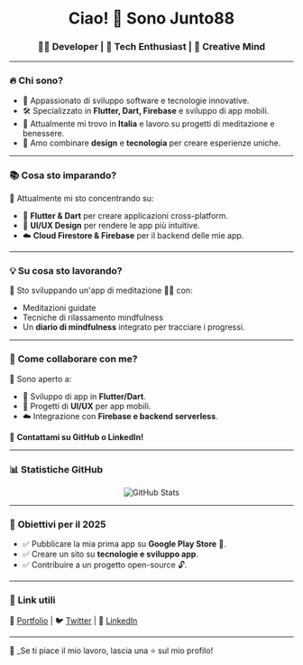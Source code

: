 <h1 align="center">Ciao! 👋 Sono Junto88</h1>
<h3 align="center">👨‍💻 Developer | 🚀 Tech Enthusiast | 🎨 Creative Mind</h3>

---

### 🔥 **Chi sono?**
- 🎯 Appassionato di sviluppo software e tecnologie innovative.
- 🛠️ Specializzato in **Flutter, Dart, Firebase** e sviluppo di app mobili.
- 📍 Attualmente mi trovo in **Italia** e lavoro su progetti di meditazione e benessere.
- 🎨 Amo combinare **design** e **tecnologia** per creare esperienze uniche.

---

### 📚 **Cosa sto imparando?**
📌 Attualmente mi sto concentrando su:
- 📱 **Flutter & Dart** per creare applicazioni cross-platform.
- 🎨 **UI/UX Design** per rendere le app più intuitive.
- ☁️ **Cloud Firestore & Firebase** per il backend delle mie app.

---

### 💡 **Su cosa sto lavorando?**
🔧 Sto sviluppando un'app di meditazione  🧘‍♂️ con:
- Meditazioni guidate  
- Tecniche di rilassamento mindfulness
- Un **diario di mindfulness** integrato per tracciare i progressi.

---

### 🤝 **Come collaborare con me?**
💬 Sono aperto a:
- 📱 Sviluppo di app in **Flutter/Dart**.
- 🎨 Progetti di **UI/UX** per app mobili.
- ☁️ Integrazione con **Firebase e backend serverless**.

📩 **Contattami su GitHub o LinkedIn!**

---

### 📊 **Statistiche GitHub**
<p align="center">
  <img src="https://github-readme-stats.vercel.app/api?username=junto88&show_icons=true&theme=dracula" alt="GitHub Stats" />
</p>

---

### 🎯 **Obiettivi per il 2025**
- ✅ Pubblicare la mia prima app su **Google Play Store** 📱.
- ✅ Creare un sito su **tecnologie e sviluppo app**.
- ✅ Contribuire a un progetto open-source 🔓.

---

### 🚀 **Link utili**
📌 [Portfolio](#) | 🐦 [Twitter](#) | 💼 [LinkedIn](#)

---
🚀 _Se ti piace il mio lavoro, lascia una ⭐ sul mio profilo!
